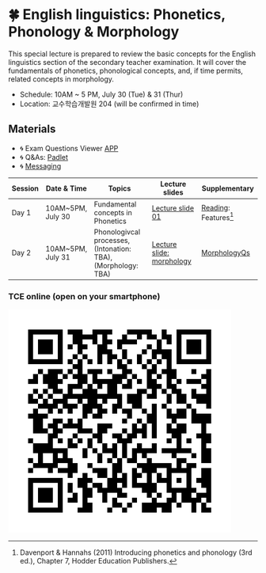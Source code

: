 # 🍀 English linguistics: Phonetics, Phonology & Morphology

This special lecture is prepared to review the basic concepts for the English linguistics section of the secondary teacher examination. It will cover the fundamentals of phonetics, phonological concepts, and, if time permits, related concepts in morphology.

+ Schedule: 10AM ~ 5 PM, July 30 (Tue) & 31 (Thur)
+ Location: 교수학습개발원 204 (will be confirmed in time)
  
## Materials

+ 🌀 Exam Questions Viewer [APP](https://mrkim21.github.io/appfolder/TCE.html)  
+ 🌀 Q&As: [Padlet](https://padlet.com/mirankim316/hufs0730)
+ 🌀 [Messaging](https://share.hsforms.com/1Av0hl41zRH-ldBftgLjM4Qqhro2) 


|Session|Date & Time|Topics|Lecture slides|Supplementary|
|--|--|--|--|--|
|Day 1|10AM~5PM,<br>July 30|Fundamental concepts in Phonetics|[Lecture slide 01](https://github.com/MK316/workshops/blob/main/Hufs2024TCE/data/01-Hufs0730-Phonology.pdf)|[Reading](https://drive.google.com/file/d/1G_IDpEbNzAY2LYbPaxMu3p-uzqDZ124y/view?usp=sharing): Features[^1]|
|Day 2|10AM~5PM,<br>July 31|Phonologivcal processes,<br> (Intonation: TBA),<br>(Morphology: TBA)|[Lecture slide: morphology](https://github.com/MK316/workshops/blob/main/Hufs2024TCE/data/02-Hufs0730-Morphology.pdf)|[MorphologyQs](https://github.com/MK316/workshops/blob/main/Hufs2024TCE/data/03-Morphology_Examquestions.pdf)|


### TCE online (open on your smartphone)


![QR](https://github.com/MK316/workshops/blob/main/Hufs2024TCE/data/TCElink.png)


[^1]: Davenport & Hannahs (2011) Introducing phonetics and phonology (3rd ed.), Chapter 7, Hodder Education Publishers.
